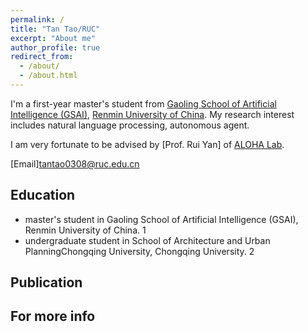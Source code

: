 ```yaml
---
permalink: /
title: "Tan Tao/RUC"
excerpt: "About me"
author_profile: true
redirect_from: 
  - /about/
  - /about.html
---
```


I'm a first-year master's student from [Gaoling School of Artificial Intelligence (GSAI)](https://ai.ruc.edu.cn/), [Renmin University of China](https://www.ruc.edu.cn/). My research interest includes natural language processing, autonomous agent.

I am very fortunate to be advised by [Prof. Rui Yan] of [ALOHA Lab](https://aloha.show/).

[Email]tantao0308@ruc.edu.cn

Education
------
<ul>
  <li>master's student in Gaoling School of Artificial Intelligence (GSAI), Renmin University of China. 1</li>
  <li>undergraduate student in School of Architecture and Urban PlanningChongqing University, Chongqing University. 2</li>
</ul>

Publication
------

For more info
------
